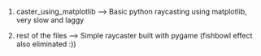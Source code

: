 1. caster_using_matplotlib --> Basic python raycasting using matplotlib, very slow and laggy

2. rest of the files --> Simple raycaster built with pygame (fishbowl effect also eliminated :))
